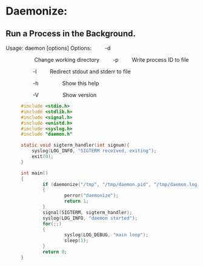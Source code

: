 # Daemonize:
## Run a Process in the Background.
Usage: daemon [options]
Options:
        -d <dir>          Change working directory
        -p <file>         Write process ID to file

        -l <file>         Redirect stdout and stderr to file

        -h                Show this help

        -V                Show version

```c
#include <stdio.h>
#include <stdlib.h>
#include <signal.h>
#include <unistd.h>
#include <syslog.h>
#include "daemon.h"

static void sigterm_handler(int signum){
    syslog(LOG_INFO, "SIGTERM received, exiting");
    exit(0);
}

int main()
{
        if (daemonize("/tmp", "/tmp/daemon.pid", "/tmp/daemon.log") != 0)
        {
                perror("daemonize");
                return 1;
        }
        signal(SIGTERM, sigterm_handler);
        syslog(LOG_INFO, "daemon started");
        for(;;)
        {
                syslog(LOG_DEBUG, "main loop");
                sleep(1);
        }
        return 0;
}

```

